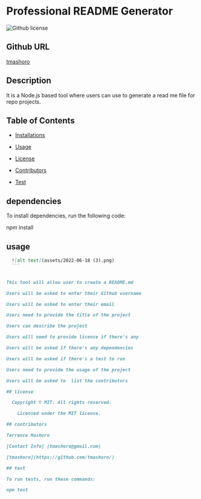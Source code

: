 # Professional README Generator

![Github license](https://img.shields.io/badge/license-MIT-yellowgreen.svg)

## Github URL

[tmashoro](https://github.com/tmashoro/)

## Description

It is a Node.js based tool where users can use to generate a read me file for repo projects.

## Table of Contents

* [Installations](#dependencies)

* [Usage](#usage)

* [License](#license)

* [Contributors](#contributors)

* [Test](#test)

## dependencies

To install dependencies, run the following code:

npm install

## usage

  ```md
    ![alt text](assets/2022-06-18 (3).png)
    ```


This tool will allow user to create a README.md

Users will be asked to enter their Github username

Users will be asked to enter their email

Users need to provide the title of the project

Users can describe the project

Users will need to provide license if there's any

Users will be asked if there's any dependencies

Users will be asked if there's a test to run

Users need to provide the usage of the project

Users will be asked to  list the contributors

## license

    Copyright © MIT. All rights reserved. 

      Licensed under the MIT license.

## contributors

 Terrence Mashoro

 [Contact Info] (tmashoro@gmail.com)

[tmashoro](https://github.com/tmashoro/)

## test

To run tests, run these commands:

npm test
